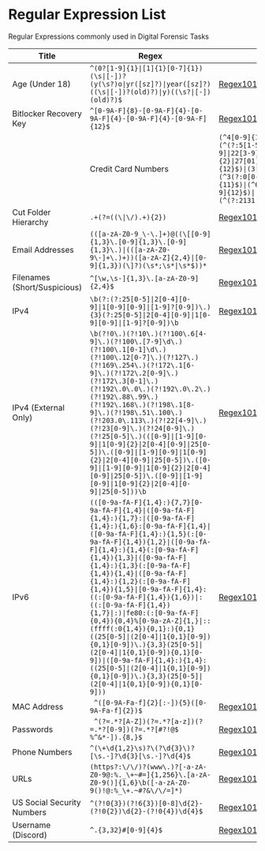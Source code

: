 # Regular Expression List
Regular Expressions commonly used in Digital Forensic Tasks

| Title | Regex | Regex101 | Links/Source |
|---|---|---|---|
| Age (Under 18) | `^(0?[1-9]{1}\|[1]{1}[0-7]{1})(\s\|[-])?(y(\s?)o\|yr([sz]?)\|year([sz]?)((\s\|[-])?(old)?)\|y)((\s?\|[-])(old)?)$` | [Regex101](https://regex101.com/r/oL1Cgs/1) | Digital Forensics Discord Server user `jball77` |
| Bitlocker Recovery Key | `^[0-9A-F]{8}-[0-9A-F]{4}-[0-9A-F]{4}-[0-9A-F]{4}-[0-9A-F]{12}$` | [Regex101](https://regex101.com/r/nYykgL/1) | [BitLocker Overview](https://easyuefi.com/resource/bitlocker-recovery-key.html) | 
|| Credit Card Numbers | `(^4[0-9]{12}(?:[0-9]{3})?$)\|(^(?:5[1-5][0-9]{2}\|222[1-9]\|22[3-9][0-9]\|2[3-6][0-9]{2}\|27[01][0-9]\|2720)[0-9]{12}$)\|(3[47][0-9]{13})\|(^3(?:0[0-5]\|[68][0-9])[0-9]{11}$)\|(^6(?:011\|5[0-9]{2})[0-9]{12}$)\|(^(?:2131\|1800\|35\d{3})\d{11}$)` | [Regex101](https://regex101.com/r/HeuLIg/2/) | [IHateRegex](https://ihateregex.io/expr/credit-card) |
| Cut Folder Hierarchy | `.+(?=((\\|\/).+){2})` | [Regex101](https://regex101.com/r/pS5urG/1) | [RegexLib](https://regexlib.com/REDetails.aspx?regexp_id=12777) |
| Email Addresses | `(([a-zA-Z0-9_\-\.]+)@((\[[0-9]{1,3}\.[0-9]{1,3}\.[0-9]{1,3}\.)\|(([a-zA-Z0-9\-]+\.)+))([a-zA-Z]{2,4}\|[0-9]{1,3})(\]?)(\s*;\s*\|\s*$))*` | [Regex101](https://regex101.com/r/qf1qdh/2) | [StackOverflow](https://stackoverflow.com/questions/9809357/regex-for-validating-multiple-e-mail-addresses) |
| Filenames (Short/Suspicious) | `^[\w,\s-]{1,3}\.[a-zA-Z0-9]{2,4}$` | [Regex101](https://regex101.com/r/MCNzMw/2) | [RegexTester](https://www.regextester.com/104048) |
| IPv4 | `\b(?:(?:25[0-5]\|2[0-4][0-9]\|1[0-9][0-9]\|[1-9]?[0-9])\.){3}(?:25[0-5]\|2[0-4][0-9]\|1[0-9][0-9]\|[1-9]?[0-9])\b` | [Regex101](https://regex101.com/r/Yj3q6l/1) | [bstrings](https://github.com/EricZimmerman/bstrings/blob/d95a1ad3972ba3857218561a0e1929762ebab65f/bstrings/Program.cs#L876) |
| IPv4 (External Only) | `\b(?!0\.)(?!10\.)(?!100\.6[4-9]\.)(?!100\.[7-9]\d\.)(?!100\.1[0-1]\d\.)(?!100\.12[0-7]\.)(?!127\.)(?!169\.254\.)(?!172\.1[6-9]\.)(?!172\.2[0-9]\.)(?!172\.3[0-1]\.)(?!192\.0\.0\.)(?!192\.0\.2\.)(?!192\.88\.99\.)(?!192\.168\.)(?!198\.1[8-9]\.)(?!198\.51\.100\.)(?!203.0\.113\.)(?!22[4-9]\.)(?!23[0-9]\.)(?!24[0-9]\.)(?!25[0-5]\.)(([0-9]\|[1-9][0-9]\|1[0-9]{2}\|2[0-4][0-9]\|25[0-5])\.([0-9]\|[1-9][0-9]\|1[0-9]{2}\|2[0-4][0-9]\|25[0-5])\.([0-9]\|[1-9][0-9]\|1[0-9]{2}\|2[0-4][0-9]\|25[0-5])\.([0-9]\|[1-9][0-9]\|1[0-9]{2}\|2[0-4][0-9]\|25[0-5]))\b` | [Regex101](https://regex101.com/r/Ct1khx/1) | [StackOverflow](https://stackoverflow.com/questions/33453057/regex-to-only-match-public-ipv4-address) |
| IPv6 | `(([0-9a-fA-F]{1,4}:){7,7}[0-9a-fA-F]{1,4}\|([0-9a-fA-F]{1,4}:){1,7}:\|([0-9a-fA-F]{1,4}:){1,6}:[0-9a-fA-F]{1,4}\|([0-9a-fA-F]{1,4}:){1,5}(:[0-9a-fA-F]{1,4}){1,2}\|([0-9a-fA-F]{1,4}:){1,4}(:[0-9a-fA-F]{1,4}){1,3}\|([0-9a-fA-F]{1,4}:){1,3}(:[0-9a-fA-F]{1,4}){1,4}\|([0-9a-fA-F]{1,4}:){1,2}(:[0-9a-fA-F]{1,4}){1,5}\|[0-9a-fA-F]{1,4}:((:[0-9a-fA-F]{1,4}){1,6})\|:((:[0-9a-fA-F]{1,4}){1,7}\|:)\|fe80:(:[0-9a-fA-F]{0,4}){0,4}%[0-9a-zA-Z]{1,}\|::(ffff(:0{1,4}){0,1}:){0,1}((25[0-5]\|(2[0-4]\|1{0,1}[0-9]){0,1}[0-9])\.){3,3}(25[0-5]\|(2[0-4]\|1{0,1}[0-9]){0,1}[0-9])\|([0-9a-fA-F]{1,4}:){1,4}:((25[0-5]\|(2[0-4]\|1{0,1}[0-9]){0,1}[0-9])\.){3,3}(25[0-5]\|(2[0-4]\|1{0,1}[0-9]){0,1}[0-9]))` | [Regex101](https://regex101.com/r/elIUjL/1) | [RegexTester](https://www.regextester.com/25) |
| MAC Address | ` ^([0-9A-Fa-f]{2}[:-]){5}([0-9A-Fa-f]{2})$` | [Regex101](https://regex101.com/r/TotZcR/1) | [StackOverflow](https://stackoverflow.com/questions/4260467/what-is-a-regular-expression-for-a-mac-address) |
| Passwords | ` ^(?=.*?[A-Z])(?=.*?[a-z])(?=.*?[0-9])(?=.*?[#?!@$ %^&*-]).{8,}$` | [Regex101](https://regex101.com/r/XQ4S1b/1) | [IHateRegex](https://ihateregex.io/expr/password/) |
| Phone Numbers | `^(\+\d{1,2}\s)?\(?\d{3}\)?[\s.-]?\d{3}[\s.-]?\d{4}$` | [Regex101](https://regex101.com/r/2OLXcu/1) | [StackOverflow](https://stackoverflow.com/a/16699507/15393449) |
| URLs | `(https?:\/\/)?(www\.)?[-a-zA-Z0-9@:%._\+~#=]{1,256}\.[a-zA-Z0-9()]{1,6}\b([-a-zA-Z0-9()!@:%_\+.~#?&\/\/=]*)`| [Regex101](https://regex101.com/r/GeH6XU/1) | [mathiasbynens.be](https://mathiasbynens.be/demo/url-regex) [URL Spec](https://url.spec.whatwg.org/#parsing) [IHateRegex](https://ihateregex.io/expr/url) |
| US Social Security Numbers | `^(?!0{3})(?!6{3})[0-8]\d{2}-(?!0{2})\d{2}-(?!0{4})\d{4}$` | [Regex101](https://regex101.com/r/XDAlwg/1) | [IHateRegex](https://ihateregex.io/expr/ssn/) |
| Username (Discord) | `^.{3,32}#[0-9]{4}$` | [Regex101](https://regex101.com/r/bXCZn7/1) | [IHateRegex](https://ihateregex.io/expr/discord-username/) |
